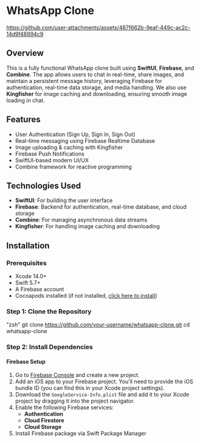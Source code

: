 # WhatsApp Clone

https://github.com/user-attachments/assets/487f662b-9eaf-449c-ac2c-14d9f48894c9

## Overview
This is a fully functional WhatsApp clone built using **SwiftUI**, **Firebase**, and **Combine**. The app allows users to chat in real-time, share images, and maintain a persistent message history, leveraging Firebase for authentication, real-time data storage, and media handling. We also use **Kingfisher** for image caching and downloading, ensuring smooth image loading in chat.

## Features
- User Authentication (Sign Up, Sign In, Sign Out)
- Real-time messaging using Firebase Realtime Database
- Image uploading & caching with Kingfisher
- Firebase Push Notifications
- SwiftUI-based modern UI/UX
- Combine framework for reactive programming

## Technologies Used
- **SwiftUI**: For building the user interface
- **Firebase**: Backend for authentication, real-time database, and cloud storage
- **Combine**: For managing asynchronous data streams
- **Kingfisher**: For handling image caching and downloading

## Installation

### Prerequisites
- Xcode 14.0+
- Swift 5.7+
- A Firebase account
- Cocoapods installed (if not installed, [click here to install](https://cocoapods.org))

### Step 1: Clone the Repository
"zsh"
git clone https://github.com/your-username/whatsapp-clone.git
cd whatsapp-clone

### Step 2: Install Dependencies

#### Firebase Setup

1. Go to [Firebase Console](https://console.firebase.google.com/) and create a new project.
2. Add an iOS app to your Firebase project. You'll need to provide the iOS bundle ID (you can find this in your Xcode project settings).
3. Download the `GoogleService-Info.plist` file and add it to your Xcode project by dragging it into the project navigator.
4. Enable the following Firebase services:
   - **Authentication**
   - **Cloud Firestore**
   - **Cloud Storage**
5. Install Firebase package via Swift Package Manager


